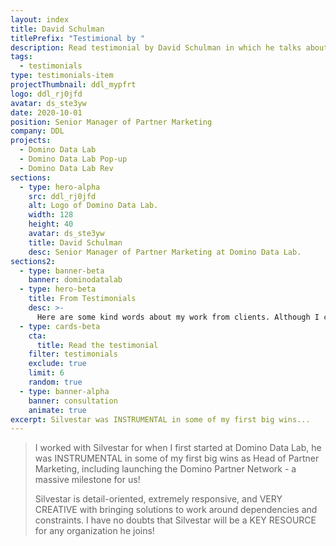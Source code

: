 ```yaml
---
layout: index
title: David Schulman
titlePrefix: "Testimional by "
description: Read testimonial by David Schulman in which he talks about his positive experience in working with Silvestar Bistrović.
tags:
  - testimonials
type: testimonials-item
projectThumbnail: ddl_mypfrt
logo: ddl_rj0jfd
avatar: ds_ste3yw
date: 2020-10-01
position: Senior Manager of Partner Marketing
company: DDL
projects:
  - Domino Data Lab
  - Domino Data Lab Pop-up
  - Domino Data Lab Rev
sections:
  - type: hero-alpha
    src: ddl_rj0jfd
    alt: Logo of Domino Data Lab.
    width: 128
    height: 40
    avatar: ds_ste3yw
    title: David Schulman
    desc: Senior Manager of Partner Marketing at Domino Data Lab.
sections2:
  - type: banner-beta
    banner: dominodatalab
  - type: hero-beta
    title: From Testimonials
    desc: >-
      Here are some kind words about my work from clients. Although I collaborated with clients from more than 10 countries, most of them came from **The United States** and **Germany**.
  - type: cards-beta
    cta:
      title: Read the testimonial
    filter: testimonials
    exclude: true
    limit: 6
    random: true
  - type: banner-alpha
    banner: consultation
    animate: true
excerpt: Silvestar was INSTRUMENTAL in some of my first big wins...
---
```


> I worked with Silvestar for when I first started at Domino Data Lab, he was INSTRUMENTAL in some of my first big wins as Head of Partner Marketing, including launching the Domino Partner Network - a massive milestone for us!
>
> Silvestar is detail-oriented, extremely responsive, and VERY CREATIVE with bringing solutions to work around dependencies and constraints. I have no doubts that Silvestar will be a KEY RESOURCE for any organization he joins!
